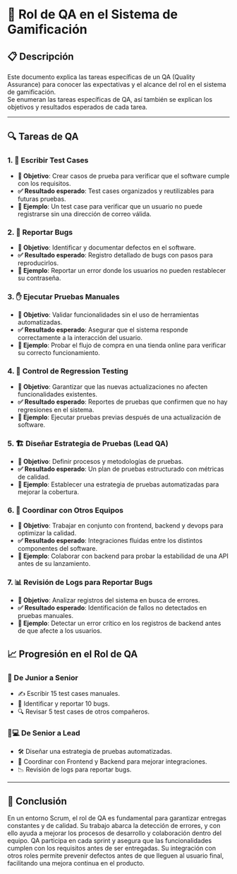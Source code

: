 # 🧪 Rol de QA en el Sistema de Gamificación

## 📋 Descripción
Este documento explica las tareas específicas de un QA (Quality Assurance) para conocer las expectativas y el alcance del rol en el sistema de gamificación.  
Se enumeran las tareas específicas de QA, así también se explican los objetivos y resultados esperados de cada tarea.

---

## 🔍 Tareas de QA
### 1. 📝 Escribir Test Cases
- **🎯 Objetivo**: Crear casos de prueba para verificar que el software cumple con los requisitos.
- **✅ Resultado esperado**: Test cases organizados y reutilizables para futuras pruebas.
- **📌 Ejemplo**: Un test case para verificar que un usuario no puede registrarse sin una dirección de correo válida.

### 2. 🐞 Reportar Bugs
- **🎯 Objetivo**: Identificar y documentar defectos en el software.
- **✅ Resultado esperado**: Registro detallado de bugs con pasos para reproducirlos.
- **📌 Ejemplo**: Reportar un error donde los usuarios no pueden restablecer su contraseña.

### 3. ✋ Ejecutar Pruebas Manuales
- **🎯 Objetivo**: Validar funcionalidades sin el uso de herramientas automatizadas.
- **✅ Resultado esperado**: Asegurar que el sistema responde correctamente a la interacción del usuario.
- **📌 Ejemplo**: Probar el flujo de compra en una tienda online para verificar su correcto funcionamiento.

### 4. 🔄 Control de Regression Testing
- **🎯 Objetivo**: Garantizar que las nuevas actualizaciones no afecten funcionalidades existentes.
- **✅ Resultado esperado**: Reportes de pruebas que confirmen que no hay regresiones en el sistema.
- **📌 Ejemplo**: Ejecutar pruebas previas después de una actualización de software.

### 5. 🏗️ Diseñar Estrategia de Pruebas (Lead QA)
- **🎯 Objetivo**: Definir procesos y metodologías de pruebas.
- **✅ Resultado esperado**: Un plan de pruebas estructurado con métricas de calidad.
- **📌 Ejemplo**: Establecer una estrategia de pruebas automatizadas para mejorar la cobertura.

### 6. 🤝 Coordinar con Otros Equipos
- **🎯 Objetivo**: Trabajar en conjunto con frontend, backend y devops para optimizar la calidad.
- **✅ Resultado esperado**: Integraciones fluidas entre los distintos componentes del software.
- **📌 Ejemplo**: Colaborar con backend para probar la estabilidad de una API antes de su lanzamiento.

### 7. 📊 Revisión de Logs para Reportar Bugs
- **🎯 Objetivo**: Analizar registros del sistema en busca de errores.
- **✅ Resultado esperado**: Identificación de fallos no detectados en pruebas manuales.
- **📌 Ejemplo**: Detectar un error crítico en los registros de backend antes de que afecte a los usuarios.

## 📈 Progresión en el Rol de QA

### 👶 De Junior a Senior
- ✍️ Escribir 15 test cases manuales.
- 🐛 Identificar y reportar 10 bugs.
- 🔍 Revisar 5 test cases de otros compañeros.

### 👨💻 De Senior a Lead
- 🛠️ Diseñar una estrategia de pruebas automatizadas.
- 🤝 Coordinar con Frontend y Backend para mejorar integraciones.
- 📉 Revisión de logs para reportar bugs.

---

## 🎯 Conclusión
En un entorno Scrum, el rol de QA es fundamental para garantizar entregas constantes y de calidad. Su trabajo abarca la detección de errores, y con ello ayuda a mejorar los procesos de desarrollo y colaboración dentro del equipo. QA participa en cada sprint y asegura que las funcionalidades cumplen con los requisitos antes de ser entregadas. Su integración con otros roles permite prevenir defectos antes de que lleguen al usuario final, facilitando una mejora continua en el producto.